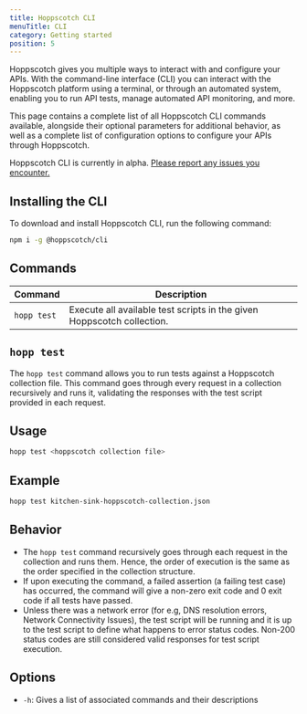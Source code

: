 ```yaml
---
title: Hoppscotch CLI
menuTitle: CLI
category: Getting started
position: 5
---
```


Hoppscotch gives you multiple ways to interact with and configure your APIs. With the command-line interface (CLI) you can interact with the Hoppscotch platform using a terminal, or through an automated system, enabling you to run API tests, manage automated API monitoring, and more.

This page contains a complete list of all Hoppscotch CLI commands available, alongside their optional parameters for additional behavior, as well as a complete list of configuration options to configure your APIs through Hoppscotch.

<alert type="warning">
Hoppscotch CLI is currently in alpha. <a href="https://github.com/hoppscotch/hoppscotch/issues/new/choose">Please report any issues you encounter.</a>
</alert>

## Installing the CLI

To download and install Hoppscotch CLI, run the following command:

```bash
npm i -g @hoppscotch/cli
```

## Commands

| Command     | Description                                                            |
| ----------- | ---------------------------------------------------------------------- |
| `hopp test` | Execute all available test scripts in the given Hoppscotch collection. |

## `hopp test`

The `hopp test` command allows you to run tests against a Hoppscotch collection file. This command goes through every request in a collection recursively and runs it, validating the responses with the test script provided in each request.

## Usage

```bash
hopp test <hoppscotch collection file>
```

## Example

```bash
hopp test kitchen-sink-hoppscotch-collection.json
```

## Behavior

- The `hopp test` command recursively goes through each request in the collection and runs them. Hence, the order of execution is the same as the order specified in the collection structure.
- If upon executing the command, a failed assertion (a failing test case) has occurred, the command will give a non-zero exit code and 0 exit code if all tests have passed.
- Unless there was a network error (for e.g, DNS resolution errors, Network Connectivity Issues), the test script will be running and it is up to the test script to define what happens to error status codes. Non-200 status codes are still considered valid responses for test script execution.

## Options

- `-h`: Gives a list of associated commands and their descriptions
